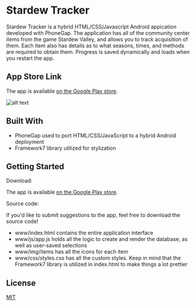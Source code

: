 
Stardew Tracker
===============

Stardew Tracker is a hybrid HTML/CSS/Javascript Android appication developed with PhoneGap.
The application has all of the community center items from the game Stardew Valley, and allows you to track acquisition of them. Each item also has details as to what seasons, times, and methods are required to obtain them. Progress is saved dynamically and loads when you restart the app.

App Store Link
--------------
The app is available [on the Google Play store](https://play.google.com/store/apps/details?id=com.isaactsmith.stardewtracker).

![alt text](https://i.imgur.com/b1YAAdT.png "App preview")

Built With
----------
* PhoneGap used to port HTML/CSS/JavaScript to a hybrid Android deployment
* Framework7 library utilized for stylization

Getting Started
---------------
Download: 

The app is available [on the Google Play store](https://play.google.com/store/apps/details?id=com.isaactsmith.stardewtracker).

Source code:

If you'd like to submit suggestions to the app, feel free to download the source code! 

* www/index.html contains the entire application interface
* www/js/app.js holds all the logic to create and render the database, as well as user-saved selections
* www/img/items has all the icons for each item
* www/css/styles.css has all the custom styles. Keep in mind that the Framework7 library is utilized in index.html to make things a lot prettier

License
-------
[MIT](./LICENSE)